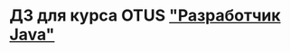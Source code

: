 # ДЗ для курса OTUS ["Разработчик Java"](https://otus.ru/lessons/java-professional/?utm_source=github&utm_medium=free&utm_campaign=otus)
